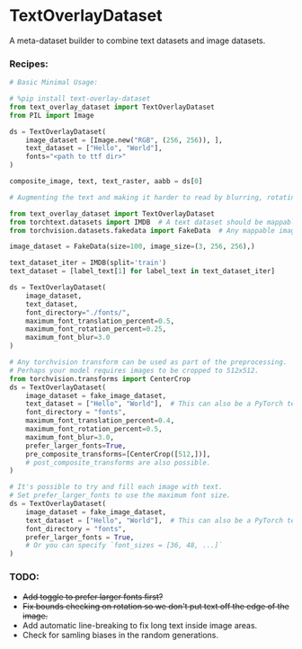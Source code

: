 TextOverlayDataset
===

A meta-dataset builder to combine text datasets and image datasets.

### Recipes:

```python
# Basic Minimal Usage:

# %pip install text-overlay-dataset
from text_overlay_dataset import TextOverlayDataset
from PIL import Image

ds = TextOverlayDataset(
    image_dataset = [Image.new("RGB", (256, 256)), ], 
    text_dataset = ["Hello", "World"], 
    fonts="<path to ttf dir>"
)

composite_image, text, text_raster, aabb = ds[0]
```

```python
# Augmenting the text and making it harder to read by blurring, rotating, etc.

from text_overlay_dataset import TextOverlayDataset
from torchtext.datasets import IMDB  # A text dataset should be mappable.
from torchvision.datasets.fakedata import FakeData  # Any mappable image dataset is fine, or just a list of Images.

image_dataset = FakeData(size=100, image_size=(3, 256, 256),)

text_dataset_iter = IMDB(split='train')
text_dataset = [label_text[1] for label_text in text_dataset_iter] 

ds = TextOverlayDataset(
    image_dataset,
    text_dataset,
    font_directory="./fonts/",
    maximum_font_translation_percent=0.5,
    maximum_font_rotation_percent=0.25,
    maximum_font_blur=3.0
)
```

```python
# Any torchvision transform can be used as part of the preprocessing.
# Perhaps your model requires images to be cropped to 512x512.
from torchvision.transforms import CenterCrop
ds = TextOverlayDataset(
    image_dataset = fake_image_dataset,
    text_dataset = ["Hello", "World"],  # This can also be a PyTorch text dataset.
    font_directory = "fonts",
    maximum_font_translation_percent=0.4,
    maximum_font_rotation_percent=0.5,
    maximum_font_blur=3.0,
    prefer_larger_fonts=True,
    pre_composite_transforms=[CenterCrop([512,])],
    # post_composite_transforms are also possible.
)
```

```python
# It's possible to try and fill each image with text.
# Set prefer_larger_fonts to use the maximum font size.
ds = TextOverlayDataset(
    image_dataset = fake_image_dataset,
    text_dataset = ["Hello", "World"],  # This can also be a PyTorch text dataset.
    font_directory = "fonts",
    prefer_larger_fonts = True,
    # Or you can specify `font_sizes = [36, 48, ...]`
)
```

### TODO:
- ~~Add toggle to prefer larger fonts first?~~
- ~~Fix bounds checking on rotation so we don't put text off the edge of the image.~~
- Add automatic line-breaking to fix long text inside image areas.
- Check for samling biases in the random generations.